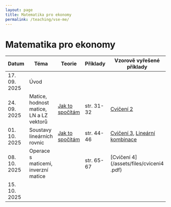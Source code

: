 ```yaml
---
layout: page
title: Matematika pro ekonomy
permalink: /teaching/vse-me/
---
```


# Matematika pro ekonomy

| Datum      | Téma | Teorie | Příklady | Vzorově vyřešené příklady |
|------------|------|--------|----------|---------------------------|
| 17. 09. 2025 | Úvod |         |          | |
| 24. 09. 2025 | Matice, hodnost matice, LN a LZ vektorů | [Jak to spočítám](/assets/files/jaktospocitam.pdf) |     str. 31-32     | [Cvičení 2](/assets/files/cviceni2.pdf) |
| 01. 10. 2025 | Soustavy lineárních rovnic | [Jak to spočítám](/assets/files/Jaktospocitam3.pdf) |   str. 44-46       | [Cvičení 3](/assets/files/cviceni3.pdf), [Lineární kombinace](/assets/files/linkombinace.pdf) |
| 08. 10. 2025 | Operace s maticemi, inverzní matice |  | str. 65-67 | [Cvičení 4](/assets/files/cviceni4 .pdf) |
| 15. 10. 2025 |  |  |  |  |


